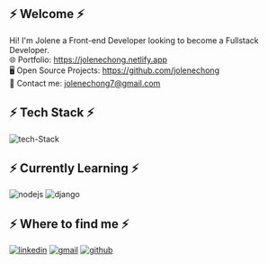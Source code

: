 ## ⚡ Welcome ⚡
Hi! I'm Jolene a Front-end Developer looking to become a Fullstack Developer.
<br> 🌐 Portfolio: https://jolenechong.netlify.app
<br> 🖥️ Open Source Projects: https://github.com/jolenechong
<br> 📩 Contact me: [jolenechong7@gmail.com](jolenechong7@gmail.com)

## ⚡ Tech Stack ⚡
<img src="https://i.ibb.co/bXFNvCy/tech-Stack.png" alt="tech-Stack">

## ⚡ Currently Learning ⚡
<img src="https://i.ibb.co/tDnsdNL/nodejs.png" alt="nodejs">
<img src="https://i.ibb.co/hMMk1Ny/django.png" alt="django">

## ⚡ Where to find me ⚡
<a href='https://www.linkedin.com/in/jolenechong7/'><img src="https://i.ibb.co/Qp5qQJQ/linkedin.png" alt="linkedin"></a>
<a href="mailto:jolenechong7@gmail.com"><img src="https://i.ibb.co/HXtDRRC/gmail.png" alt="gmail"></a>
<a href="https://github.com/jolenechong"><img src="https://i.ibb.co/0tg7RPj/github.png" alt="github"></a>
